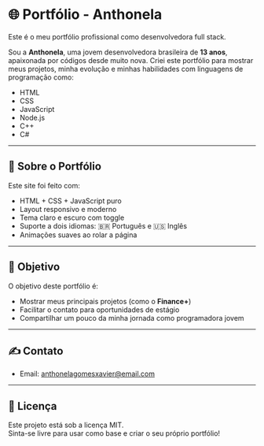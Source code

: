 # 🌐 Portfólio - Anthonela

Este é o meu portfólio profissional como desenvolvedora full stack.

Sou a **Anthonela**, uma jovem desenvolvedora brasileira de **13 anos**, apaixonada por códigos desde muito nova. Criei este portfólio para mostrar meus projetos, minha evolução e minhas habilidades com linguagens de programação como:

- HTML
- CSS
- JavaScript
- Node.js
- C++
- C#

---

## 🎨 Sobre o Portfólio

Este site foi feito com:

- HTML + CSS + JavaScript puro
- Layout responsivo e moderno
- Tema claro e escuro com toggle
- Suporte a dois idiomas: 🇧🇷 Português e 🇺🇸 Inglês
- Animações suaves ao rolar a página

---

## 🧠 Objetivo

O objetivo deste portfólio é:

- Mostrar meus principais projetos (como o **Finance+**)
- Facilitar o contato para oportunidades de estágio
- Compartilhar um pouco da minha jornada como programadora jovem

---

## ✍️ Contato

- Email: anthonelagomesxavier@email.com

---

## 📄 Licença

Este projeto está sob a licença MIT.  
Sinta-se livre para usar como base e criar o seu próprio portfólio! 
